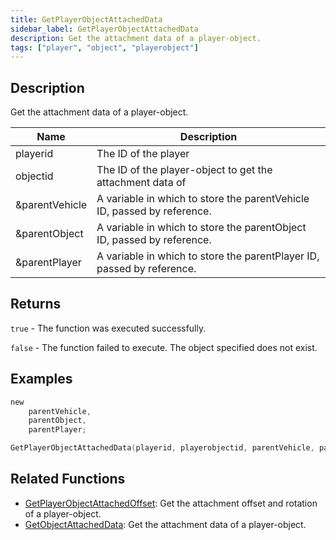 ```yaml
---
title: GetPlayerObjectAttachedData
sidebar_label: GetPlayerObjectAttachedData
description: Get the attachment data of a player-object.
tags: ["player", "object", "playerobject"]
---
```


<VersionWarn version='omp v1.1.0.2612' />

## Description

Get the attachment data of a player-object.

| Name           | Description                                                             |
|----------------|-------------------------------------------------------------------------|
| playerid       | The ID of the player                                                    |
| objectid       | The ID of the player-object to get the attachment data of               |
| &parentVehicle | A variable in which to store the parentVehicle ID, passed by reference. |
| &parentObject  | A variable in which to store the parentObject ID, passed by reference.  |
| &parentPlayer  | A variable in which to store the parentPlayer ID, passed by reference.  |

## Returns

`true` - The function was executed successfully.

`false` - The function failed to execute. The object specified does not exist.

## Examples

```c
new 
    parentVehicle,
    parentObject,
    parentPlayer;

GetPlayerObjectAttachedData(playerid, playerobjectid, parentVehicle, parentObject, parentPlayer);
```

## Related Functions

- [GetPlayerObjectAttachedOffset](GetPlayerObjectAttachedOffset): Get the attachment offset and rotation of a player-object.
- [GetObjectAttachedData](GetObjectAttachedData): Get the attachment data of a player-object.
